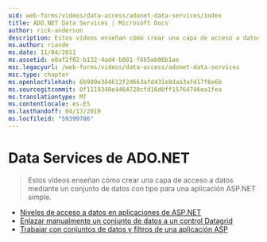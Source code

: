 ```yaml
---
uid: web-forms/videos/data-access/adonet-data-services/index
title: ADO.NET Data Services | Microsoft Docs
author: rick-anderson
description: Estos vídeos enseñan cómo crear una capa de acceso a datos mediante un conjunto de datos con tipo para una aplicación ASP.NET simple.
ms.author: riande
ms.date: 11/04/2011
ms.assetid: e0af2f02-b132-4ad4-b881-f6b5ab86b1ae
msc.legacyurl: /web-forms/videos/data-access/adonet-data-services
msc.type: chapter
ms.openlocfilehash: 6b989e384612f2d663afd431e8daa3afd17f6e6b
ms.sourcegitcommit: 0f1119340e4464720cfd16d0ff15764746ea1fea
ms.translationtype: MT
ms.contentlocale: es-ES
ms.lasthandoff: 04/17/2019
ms.locfileid: "59399786"
---
```

# <a name="adonet-data-services"></a>Data Services de ADO.NET

> Estos vídeos enseñan cómo crear una capa de acceso a datos mediante un conjunto de datos con tipo para una aplicación ASP.NET simple.


- [Niveles de acceso a datos en aplicaciones de ASP.NET](data-access-layers-in-aspnet-applications.md)
- [Enlazar manualmente un conjunto de datos a un control Datagrid](how-to-manually-bind-a-dataset-to-a-datagrid.md)
- [Trabajar con conjuntos de datos y filtros de una aplicación ASP](how-to-work-with-datasets-and-filters-from-an-asp-application.md)
